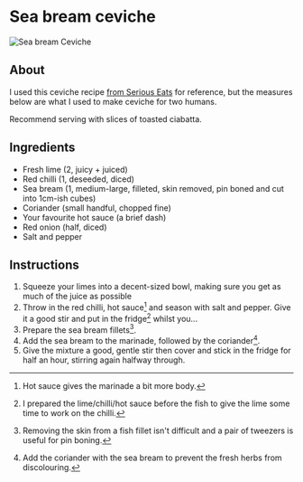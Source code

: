 # Sea bream ceviche

![Sea bream Ceviche](https://c1.staticflickr.com/1/287/18995646066_77a814aba9.jpg)

## About

I used this ceviche recipe [from Serious
Eats](http://www.seriouseats.com/recipes/2011/07/classic-peruvian-style-fish-ceviche-recipe.html)
for reference, but the measures below are what I used to make ceviche for two humans.

Recommend serving with slices of toasted ciabatta.

## Ingredients

* Fresh lime (2, juicy + juiced)
* Red chilli (1, deseeded, diced)
* Sea bream (1, medium-large, filleted, skin removed, pin boned and cut into 1cm-ish cubes)
* Coriander (small handful, chopped fine)
* Your favourite hot sauce (a brief dash)
* Red onion (half, diced)
* Salt and pepper

## Instructions

1. Squeeze your limes into a decent-sized bowl, making sure you get as much of the juice as possible
2. Throw in the red chilli, hot sauce[^1] and season with salt and pepper. Give it a good stir and put in the fridge[^2] whilst you...
3. Prepare the sea bream fillets[^3].
4. Add the sea bream to the marinade, followed by the coriander[^4].
5. Give the mixture a good, gentle stir then cover and stick in the fridge for half an hour, stirring again halfway through.

[^1]: Hot sauce gives the marinade a bit more body.
[^2]: I prepared the lime/chilli/hot sauce before the fish to give the lime some time to work on the chilli.
[^3]: Removing the skin from a fish fillet isn't difficult and a pair of tweezers is useful for pin boning.
[^4]: Add the coriander with the sea bream to prevent the fresh herbs from discolouring.
